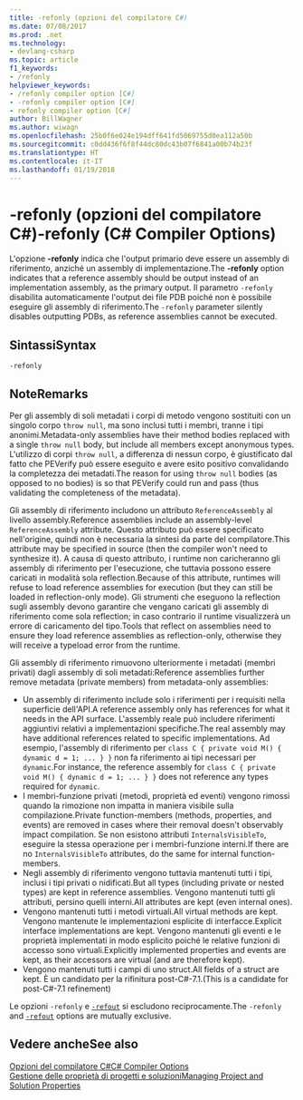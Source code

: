```yaml
---
title: -refonly (opzioni del compilatore C#)
ms.date: 07/08/2017
ms.prod: .net
ms.technology:
- devlang-csharp
ms.topic: article
f1_keywords:
- /refonly
helpviewer_keywords:
- /refonly compiler option [C#]
- -refonly compiler option [C#]
- refonly compiler option [C#]
author: BillWagner
ms.author: wiwagn
ms.openlocfilehash: 25b0f6e024e194dff641fd5069755d0ea112a50b
ms.sourcegitcommit: c0dd436f6f8f44dc80dc43b07f6841a00b74b23f
ms.translationtype: HT
ms.contentlocale: it-IT
ms.lasthandoff: 01/19/2018
---
```

# <a name="-refonly-c-compiler-options"></a><span data-ttu-id="467fe-102">-refonly (opzioni del compilatore C#)</span><span class="sxs-lookup"><span data-stu-id="467fe-102">-refonly (C# Compiler Options)</span></span>

<span data-ttu-id="467fe-103">L'opzione **-refonly** indica che l'output primario deve essere un assembly di riferimento, anziché un assembly di implementazione.</span><span class="sxs-lookup"><span data-stu-id="467fe-103">The **-refonly** option indicates that a reference assembly should be output instead of an implementation assembly, as the primary output.</span></span> <span data-ttu-id="467fe-104">Il parametro `-refonly` disabilita automaticamente l'output dei file PDB poiché non è possibile eseguire gli assembly di riferimento.</span><span class="sxs-lookup"><span data-stu-id="467fe-104">The `-refonly` parameter silently disables outputting PDBs, as reference assemblies cannot be executed.</span></span>

## <a name="syntax"></a><span data-ttu-id="467fe-105">Sintassi</span><span class="sxs-lookup"><span data-stu-id="467fe-105">Syntax</span></span>

```console
-refonly
```

## <a name="remarks"></a><span data-ttu-id="467fe-106">Note</span><span class="sxs-lookup"><span data-stu-id="467fe-106">Remarks</span></span>

<span data-ttu-id="467fe-107">Per gli assembly di soli metadati i corpi di metodo vengono sostituiti con un singolo corpo `throw null`, ma sono inclusi tutti i membri, tranne i tipi anonimi.</span><span class="sxs-lookup"><span data-stu-id="467fe-107">Metadata-only assemblies have their method bodies replaced with a single `throw null` body, but include all members except anonymous types.</span></span> <span data-ttu-id="467fe-108">L'utilizzo di corpi `throw null`, a differenza di nessun corpo, è giustificato dal fatto che PEVerify può essere eseguito e avere esito positivo convalidando la completezza dei metadati.</span><span class="sxs-lookup"><span data-stu-id="467fe-108">The reason for using `throw null` bodies (as opposed to no bodies) is so that PEVerify could run and pass (thus validating the completeness of the metadata).</span></span>

<span data-ttu-id="467fe-109">Gli assembly di riferimento includono un attributo `ReferenceAssembly` al livello assembly.</span><span class="sxs-lookup"><span data-stu-id="467fe-109">Reference assemblies include an assembly-level `ReferenceAssembly` attribute.</span></span> <span data-ttu-id="467fe-110">Questo attributo può essere specificato nell'origine, quindi non è necessaria la sintesi da parte del compilatore.</span><span class="sxs-lookup"><span data-stu-id="467fe-110">This attribute may be specified in source (then the compiler won't need to synthesize it).</span></span> <span data-ttu-id="467fe-111">A causa di questo attributo, i runtime non caricheranno gli assembly di riferimento per l'esecuzione, che tuttavia possono essere caricati in modalità sola reflection.</span><span class="sxs-lookup"><span data-stu-id="467fe-111">Because of this attribute, runtimes will refuse to load reference assemblies for execution (but they can still be loaded in reflection-only mode).</span></span> <span data-ttu-id="467fe-112">Gli strumenti che eseguono la reflection sugli assembly devono garantire che vengano caricati gli assembly di riferimento come sola reflection; in caso contrario il runtime visualizzerà un errore di caricamento del tipo.</span><span class="sxs-lookup"><span data-stu-id="467fe-112">Tools that reflect on assemblies need to ensure they load reference assemblies as reflection-only, otherwise they will receive a typeload error from the runtime.</span></span>

<span data-ttu-id="467fe-113">Gli assembly di riferimento rimuovono ulteriormente i metadati (membri privati) dagli assembly di soli metadati:</span><span class="sxs-lookup"><span data-stu-id="467fe-113">Reference assemblies further remove metadata (private members) from metadata-only assemblies:</span></span>

- <span data-ttu-id="467fe-114">Un assembly di riferimento include solo i riferimenti per i requisiti nella superficie dell'API.</span><span class="sxs-lookup"><span data-stu-id="467fe-114">A reference assembly only has references for what it needs in the API surface.</span></span> <span data-ttu-id="467fe-115">L'assembly reale può includere riferimenti aggiuntivi relativi a implementazioni specifiche.</span><span class="sxs-lookup"><span data-stu-id="467fe-115">The real assembly may have additional references related to specific implementations.</span></span> <span data-ttu-id="467fe-116">Ad esempio, l'assembly di riferimento per `class C { private void M() { dynamic d = 1; ... } }` non fa riferimento ai tipi necessari per `dynamic`.</span><span class="sxs-lookup"><span data-stu-id="467fe-116">For instance, the reference assembly for `class C { private void M() { dynamic d = 1; ... } }` does not reference any types required for `dynamic`.</span></span>
- <span data-ttu-id="467fe-117">I membri-funzione privati (metodi, proprietà ed eventi) vengono rimossi quando la rimozione non impatta in maniera visibile sulla compilazione.</span><span class="sxs-lookup"><span data-stu-id="467fe-117">Private function-members (methods, properties, and events) are removed in cases where their removal doesn't observably impact compilation.</span></span> <span data-ttu-id="467fe-118">Se non esistono attributi `InternalsVisibleTo`, eseguire la stessa operazione per i membri-funzione interni.</span><span class="sxs-lookup"><span data-stu-id="467fe-118">If there are no `InternalsVisibleTo` attributes, do the same for internal function-members.</span></span>
- <span data-ttu-id="467fe-119">Negli assembly di riferimento vengono tuttavia mantenuti tutti i tipi, inclusi i tipi privati o nidificati.</span><span class="sxs-lookup"><span data-stu-id="467fe-119">But all types (including private or nested types) are kept in reference assemblies.</span></span> <span data-ttu-id="467fe-120">Vengono mantenuti tutti gli attributi, persino quelli interni.</span><span class="sxs-lookup"><span data-stu-id="467fe-120">All attributes are kept (even internal ones).</span></span>
- <span data-ttu-id="467fe-121">Vengono mantenuti tutti i metodi virtuali.</span><span class="sxs-lookup"><span data-stu-id="467fe-121">All virtual methods are kept.</span></span> <span data-ttu-id="467fe-122">Vengono mantenute le implementazioni esplicite di interfacce.</span><span class="sxs-lookup"><span data-stu-id="467fe-122">Explicit interface implementations are kept.</span></span> <span data-ttu-id="467fe-123">Vengono mantenuti gli eventi e le proprietà implementati in modo esplicito poiché le relative funzioni di accesso sono virtuali.</span><span class="sxs-lookup"><span data-stu-id="467fe-123">Explicitly implemented properties and events are kept, as their accessors are virtual (and are therefore kept).</span></span>
- <span data-ttu-id="467fe-124">Vengono mantenuti tutti i campi di uno struct.</span><span class="sxs-lookup"><span data-stu-id="467fe-124">All fields of a struct are kept.</span></span> <span data-ttu-id="467fe-125">È un candidato per la rifinitura post-C#-7.1.</span><span class="sxs-lookup"><span data-stu-id="467fe-125">(This is a candidate for post-C#-7.1 refinement)</span></span>

<span data-ttu-id="467fe-126">Le opzioni `-refonly` e [`-refout`](refout-compiler-option.md) si escludono reciprocamente.</span><span class="sxs-lookup"><span data-stu-id="467fe-126">The `-refonly` and [`-refout`](refout-compiler-option.md) options are mutually exclusive.</span></span>

## <a name="see-also"></a><span data-ttu-id="467fe-127">Vedere anche</span><span class="sxs-lookup"><span data-stu-id="467fe-127">See also</span></span>
 [<span data-ttu-id="467fe-128">Opzioni del compilatore C#</span><span class="sxs-lookup"><span data-stu-id="467fe-128">C# Compiler Options</span></span>](../../../csharp/language-reference/compiler-options/index.md)  
 [<span data-ttu-id="467fe-129">Gestione delle proprietà di progetti e soluzioni</span><span class="sxs-lookup"><span data-stu-id="467fe-129">Managing Project and Solution Properties</span></span>](/visualstudio/ide/managing-project-and-solution-properties)
